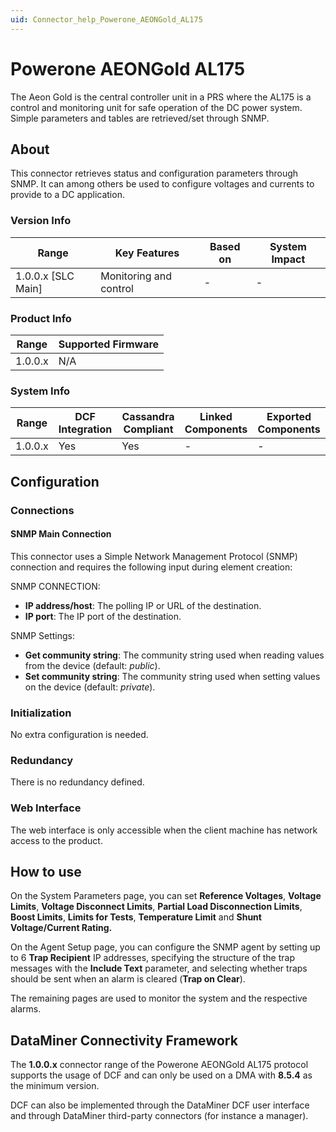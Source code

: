 ```yaml
---
uid: Connector_help_Powerone_AEONGold_AL175
---
```


# Powerone AEONGold AL175

The Aeon Gold is the central controller unit in a PRS where the AL175 is a control and monitoring unit for safe operation of the DC power system. Simple parameters and tables are retrieved/set through SNMP.

## About

This connector retrieves status and configuration parameters through SNMP. It can among others be used to configure voltages and currents to provide to a DC application.

### Version Info

| **Range**            | **Key Features**       | **Based on** | **System Impact** |
|----------------------|------------------------|--------------|-------------------|
| 1.0.0.x [SLC Main]   | Monitoring and control | -            | -                 |

### Product Info

| Range     | Supported Firmware     |
|-----------|------------------------|
| 1.0.0.x   | N/A                    |

### System Info

| Range     | DCF Integration     | Cassandra Compliant     | Linked Components     | Exported Components     |
|-----------|---------------------|-------------------------|-----------------------|-------------------------|
| 1.0.0.x   | Yes                 | Yes                     | -                     | -                       |

## Configuration

### Connections

#### SNMP Main Connection

This connector uses a Simple Network Management Protocol (SNMP) connection and requires the following input during element creation:

SNMP CONNECTION:

- **IP address/host**: The polling IP or URL of the destination.
- **IP port**: The IP port of the destination.

SNMP Settings:

- **Get community string**: The community string used when reading values from the device (default: *public*).
- **Set community string**: The community string used when setting values on the device (default: *private*).

### Initialization

No extra configuration is needed.

### Redundancy

There is no redundancy defined.

### Web Interface

The web interface is only accessible when the client machine has network access to the product.

## How to use

On the System Parameters page, you can set **Reference Voltages**, **Voltage Limits**, **Voltage Disconnect Limits**, **Partial Load Disconnection Limits**, **Boost Limits**, **Limits for Tests**, **Temperature Limit** and **Shunt Voltage/Current Rating.**

On the Agent Setup page, you can configure the SNMP agent by setting up to 6 **Trap Recipient** IP addresses, specifying the structure of the trap messages with the **Include Text** parameter, and selecting whether traps should be sent when an alarm is cleared (**Trap on Clear**).

The remaining pages are used to monitor the system and the respective alarms.

## DataMiner Connectivity Framework

The **1.0.0.x** connector range of the Powerone AEONGold AL175 protocol supports the usage of DCF and can only be used on a DMA with **8.5.4** as the minimum version.

DCF can also be implemented through the DataMiner DCF user interface and through DataMiner third-party connectors (for instance a manager).
